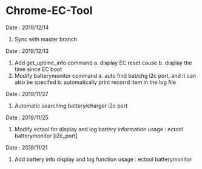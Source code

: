 # Chrome-EC-Tool

Date : 2019/12/14
1. Sync with master branch

Date : 2019/12/13
1. Add get_uptime_info command
   a. display EC reset cause
   b. display the time since EC boot 
2. Modify batterymonitor command
   a. auto find bat/chg i2c port, and it can also be specifed
   b. automatically print recorrd item in the log file

Date : 2019/11/27
1. Automatic searching battery/charger i2c port

Date : 2019/11/25
1. Modify ectool for display and log battery information
   usage : ectool batterymonitor [i2c_port]

Date : 2019/11/21  
1.  Add battery info display and log function
    usage : ectool batterymonitor
